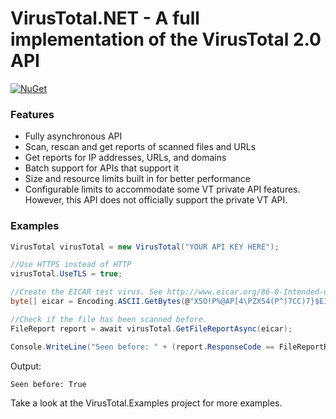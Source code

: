 # VirusTotal.NET - A full implementation of the VirusTotal 2.0 API

[![NuGet](https://img.shields.io/nuget/v/VirusTotalNet.svg?style=flat-square&label=nuget)](https://www.nuget.org/packages/VirusTotalNet/)

### Features

* Fully asynchronous API
* Scan, rescan and get reports of scanned files and URLs
* Get reports for IP addresses, URLs, and domains
* Batch support for APIs that support it
* Size and resource limits built in for better performance
* Configurable limits to accommodate some VT private API features. However, this API does not officially support the private VT API.

### Examples

```csharp
VirusTotal virusTotal = new VirusTotal("YOUR API KEY HERE");

//Use HTTPS instead of HTTP
virusTotal.UseTLS = true;

//Create the EICAR test virus. See http://www.eicar.org/86-0-Intended-use.html
byte[] eicar = Encoding.ASCII.GetBytes(@"X5O!P%@AP[4\PZX54(P^)7CC)7}$EICAR-STANDARD-ANTIVIRUS-TEST-FILE!$H+H*");

//Check if the file has been scanned before.
FileReport report = await virusTotal.GetFileReportAsync(eicar);

Console.WriteLine("Seen before: " + (report.ResponseCode == FileReportResponseCode.Present ? "Yes" : "No"));
```

Output:
```
Seen before: True
```

Take a look at the VirusTotal.Examples project for more examples.